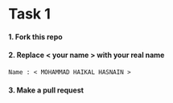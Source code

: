 # Task 1

#### 1. Fork this repo

#### 2. Replace < your name > with your real name

```
Name : < MOHAMMAD HAIKAL HASNAIN >  
```

#### 3. Make a pull request
